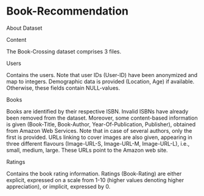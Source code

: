 # Book-Recommendation

About Dataset

Content

The Book-Crossing dataset comprises 3 files.


Users

Contains the users. Note that user IDs (User-ID) have been anonymized and map to integers. Demographic data is provided (Location, Age) if available. Otherwise, these fields contain NULL-values.

Books

Books are identified by their respective ISBN. Invalid ISBNs have already been removed from the dataset. Moreover, some content-based information is given (Book-Title, Book-Author, Year-Of-Publication, Publisher), obtained from Amazon Web Services. Note that in case of several authors, only the first is provided. URLs linking to cover images are also given, appearing in three different flavours (Image-URL-S, Image-URL-M, Image-URL-L), i.e., small, medium, large. These URLs point to the Amazon web site.

Ratings

Contains the book rating information. Ratings (Book-Rating) are either explicit, expressed on a scale from 1-10 (higher values denoting higher appreciation), or implicit, expressed by 0.
